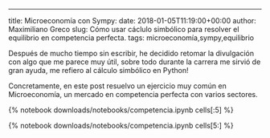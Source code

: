 ---
title: Microeconomía con Sympy:
date: 2018-01-05T11:19:00+00:00
author: Maximiliano Greco
slug: Cómo usar cáclulo simbólico para resolver el equilibrio en competencia perfecta.
tags: microeconomía,sympy,equilibrio

<!-- PELICAN_BEGIN_SUMMARY -->
Después de mucho tiempo sin escribir, he decidido retomar la divulgación con algo que me parece muy útil, sobre todo durante la carrera me sirvió de gran ayuda, me refiero al cálculo simbólico en Python!

Concretamente, en este post resuelvo un ejercicio muy común en Microeconomía, un mercado en competencia perfecta con varios sectores.

{% notebook downloads/notebooks/competencia.ipynb cells[:5] %}

<!-- PELICAN_END_SUMMARY -->

{% notebook downloads/notebooks/competencia.ipynb cells[5:] %}
